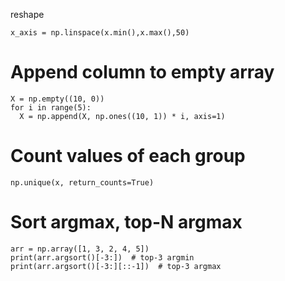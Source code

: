 reshape

`x_axis = np.linspace(x.min(),x.max(),50)`

# Append column to empty array

  ```
X = np.empty((10, 0))
for i in range(5):
    X = np.append(X, np.ones((10, 1)) * i, axis=1)
```

# Count values of each group

`np.unique(x, return_counts=True)`

# Sort argmax, top-N argmax

```
arr = np.array([1, 3, 2, 4, 5])
print(arr.argsort()[-3:])  # top-3 argmin
print(arr.argsort()[-3:][::-1])  # top-3 argmax
```
